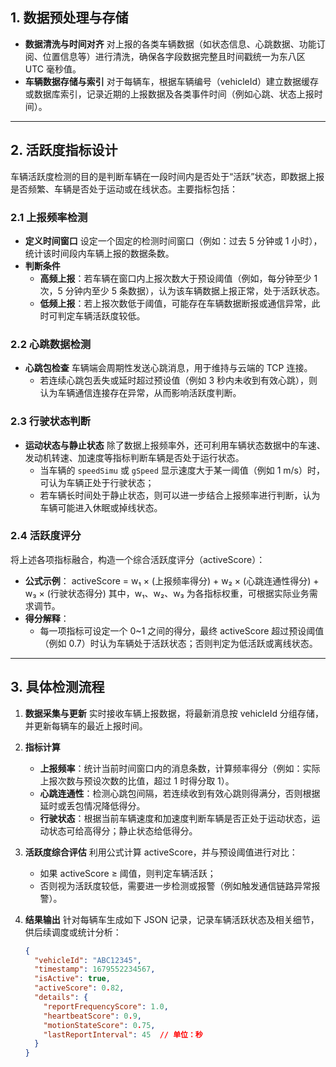 ## 1. 数据预处理与存储

- **数据清洗与时间对齐**
   对上报的各类车辆数据（如状态信息、心跳数据、功能订阅、位置信息等）进行清洗，确保各字段数据完整且时间戳统一为东八区 UTC 毫秒值。
- **车辆数据存储与索引**
   对于每辆车，根据车辆编号（vehicleId）建立数据缓存或数据库索引，记录近期的上报数据及各类事件时间（例如心跳、状态上报时间）。

------

## 2. 活跃度指标设计

车辆活跃度检测的目的是判断车辆在一段时间内是否处于“活跃”状态，即数据上报是否频繁、车辆是否处于运动或在线状态。主要指标包括：

### 2.1 上报频率检测

- **定义时间窗口**
   设定一个固定的检测时间窗口（例如：过去 5 分钟或 1 小时），统计该时间段内车辆上报的数据条数。
- **判断条件**
  - **高频上报**：若车辆在窗口内上报次数大于预设阈值（例如，每分钟至少 1 次，5 分钟内至少 5 条数据），认为该车辆数据上报正常，处于活跃状态。
  - **低频上报**：若上报次数低于阈值，可能存在车辆数据断报或通信异常，此时可判定车辆活跃度较低。

### 2.2 心跳数据检测

- **心跳包检查**
   车辆端会周期性发送心跳消息，用于维持与云端的 TCP 连接。
  - 若连续心跳包丢失或延时超过预设值（例如 3 秒内未收到有效心跳），则认为车辆通信连接存在异常，从而影响活跃度判断。

### 2.3 行驶状态判断

- **运动状态与静止状态**
   除了数据上报频率外，还可利用车辆状态数据中的车速、发动机转速、加速度等指标判断车辆是否处于运行状态。
  - 当车辆的 `speedSimu` 或 `gSpeed` 显示速度大于某一阈值（例如 1 m/s）时，可认为车辆正处于行驶状态；
  - 若车辆长时间处于静止状态，则可以进一步结合上报频率进行判断，认为车辆可能进入休眠或掉线状态。

### 2.4 活跃度评分

将上述各项指标融合，构造一个综合活跃度评分（activeScore）：

- **公式示例**：
   activeScore = w₁ × (上报频率得分) + w₂ × (心跳连通性得分) + w₃ × (行驶状态得分)
   其中，w₁、w₂、w₃ 为各指标权重，可根据实际业务需求调节。
- **得分解释**：
  - 每一项指标可设定一个 0~1 之间的得分，最终 activeScore 超过预设阈值（例如 0.7）时认为车辆处于活跃状态；否则判定为低活跃或离线状态。

------

## 3. 具体检测流程

1. **数据采集与更新**
    实时接收车辆上报数据，将最新消息按 vehicleId 分组存储，并更新每辆车的最近上报时间。

2. **指标计算**

   - **上报频率**：统计当前时间窗口内的消息条数，计算频率得分（例如：实际上报次数与预设次数的比值，超过 1 时得分取 1）。
   - **心跳连通性**：检测心跳包间隔，若连续收到有效心跳则得满分，否则根据延时或丢包情况降低得分。
   - **行驶状态**：根据当前车辆速度和加速度判断车辆是否正处于运动状态，运动状态可给高得分；静止状态给低得分。

3. **活跃度综合评估**
    利用公式计算 activeScore，并与预设阈值进行对比：

   - 如果 activeScore ≥ 阈值，则判定车辆活跃；
   - 否则视为活跃度较低，需要进一步检测或报警（例如触发通信链路异常报警）。

4. **结果输出**
    针对每辆车生成如下 JSON 记录，记录车辆活跃状态及相关细节，供后续调度或统计分析：

   ```json
   {
     "vehicleId": "ABC12345",
     "timestamp": 1679552234567,
     "isActive": true,
     "activeScore": 0.82,
     "details": {
       "reportFrequencyScore": 1.0,
       "heartbeatScore": 0.9,
       "motionStateScore": 0.75,
       "lastReportInterval": 45  // 单位：秒
     }
   }
   ```

